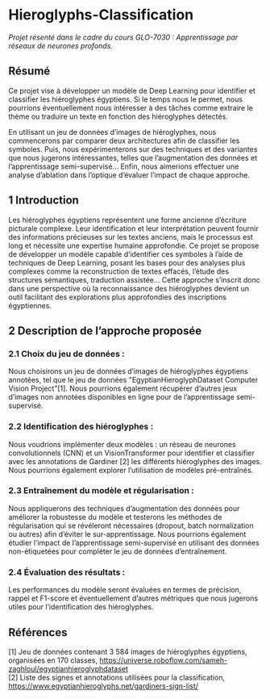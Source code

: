 # Hieroglyphs-Classification
_Projet résenté dans le cadre du cours GLO-7030 : Apprentissage par réseaux de neurones profonds._

## Résumé
Ce projet vise à développer un modèle de Deep Learning pour identifier et classifier les hiéroglyphes égyptiens. Si le temps nous le permet, nous pourrions éventuellement nous intéresser à des tâches comme extraire le thème ou traduire un texte en fonction des hiéroglyphes détectés. 

En utilisant un jeu de données d’images de hiéroglyphes, nous commencerons par comparer deux architectures afin de classifier les symboles. Puis, nous expérimenterons sur des techniques et des variantes que nous jugerons intéressantes, telles que l’augmentation des données et l’apprentissage semi-supervisé... Enfin, nous aimerions effectuer une analyse d’ablation dans l’optique d’évaluer l’impact de chaque approche.

## 1 Introduction
Les hiéroglyphes égyptiens représentent une forme ancienne d’écriture picturale complexe. Leur identification et leur interprétation peuvent fournir des informations précieuses sur les textes anciens, mais le processus est long et nécessite une expertise humaine approfondie. Ce projet se propose de développer un modèle capable d’identifier ces symboles à l’aide de techniques de Deep Learning, posant les bases pour des analyses plus complexes comme la reconstruction de textes effacés, l’étude des structures sémantiques, traduction assistée... Cette approche s’inscrit donc dans une perspective où la reconnaissance des hiéroglyphes devient un outil facilitant des explorations plus approfondies des inscriptions égyptiennes.

## 2 Description de l’approche proposée
### 2.1 Choix du jeu de données :
Nous choisirons un jeu de données d’images de hiéroglyphes égyptiens annotées, tel que le jeu de données "EgyptianHieroglyphDataset Computer Vision Project"[1]. Nous pourrions également récupérer d’autres jeux d’images non annotées disponibles en ligne pour de l’apprentissage semi-supervisé.

### 2.2 Identification des hiéroglyphes :
Nous voudrions implémenter deux modèles : un réseau de neurones convolutionnels (CNN) et un VisionTransformer pour identifier et classifier avec les annotations de Gardiner [2] les différents hiéroglyphes des images. Nous pourrions également explorer l’utilisation de modèles pré-entraînés.

### 2.3 Entraînement du modèle et régularisation :
Nous appliquerons des techniques d’augmentation des données pour améliorer la robustesse du modèle et testerons les méthodes de régularisation qui se révéleront nécessaires (dropout, batch normalization ou autres) afin d’éviter le sur-apprentissage. Nous pourrions également étudier l’impact de l’apprentissage semi-supervisé en utilisant des données non-étiquetées pour compléter le jeu de données d’entraînement.

### 2.4 Évaluation des résultats :
Les performances du modèle seront évaluées en termes de précision, rappel et F1-score et éventuellement d’autres métriques que nous jugerons utiles pour l’identification des hiéroglyphes.

## Références
[1] Jeu de données contenant 3 584 images de hiéroglyphes égyptiens, organisées en 170 classes, https://universe.roboflow.com/sameh-zaghloul/egyptianhieroglyphdataset  
[2] Liste des signes et annotations utilisées pour la classification, https://www.egyptianhieroglyphs.net/gardiners-sign-list/
